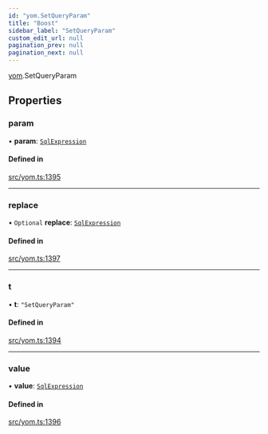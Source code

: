```yaml
---
id: "yom.SetQueryParam"
title: "Boost"
sidebar_label: "SetQueryParam"
custom_edit_url: null
pagination_prev: null
pagination_next: null
---
```


[yom](../namespaces/yom.md).SetQueryParam

## Properties

### param

• **param**: [`SqlExpression`](../namespaces/yom.md#sqlexpression)

#### Defined in

[src/yom.ts:1395](https://github.com/yolmio/boost/blob/b239488/src/yom.ts#L1395)

___

### replace

• `Optional` **replace**: [`SqlExpression`](../namespaces/yom.md#sqlexpression)

#### Defined in

[src/yom.ts:1397](https://github.com/yolmio/boost/blob/b239488/src/yom.ts#L1397)

___

### t

• **t**: ``"SetQueryParam"``

#### Defined in

[src/yom.ts:1394](https://github.com/yolmio/boost/blob/b239488/src/yom.ts#L1394)

___

### value

• **value**: [`SqlExpression`](../namespaces/yom.md#sqlexpression)

#### Defined in

[src/yom.ts:1396](https://github.com/yolmio/boost/blob/b239488/src/yom.ts#L1396)
